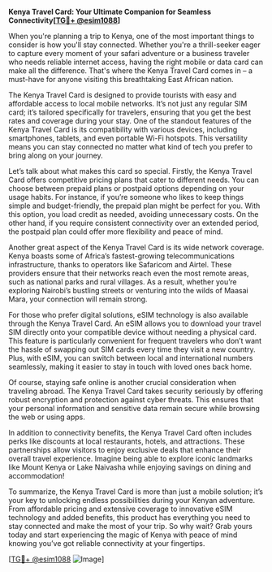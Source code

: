 **Kenya Travel Card: Your Ultimate Companion for Seamless Connectivity[[TG💪+ @esim1088](https://t.me/s/esim1088)]**

When you're planning a trip to Kenya, one of the most important things to consider is how you'll stay connected. Whether you're a thrill-seeker eager to capture every moment of your safari adventure or a business traveler who needs reliable internet access, having the right mobile or data card can make all the difference. That's where the Kenya Travel Card comes in – a must-have for anyone visiting this breathtaking East African nation.

The Kenya Travel Card is designed to provide tourists with easy and affordable access to local mobile networks. It’s not just any regular SIM card; it’s tailored specifically for travelers, ensuring that you get the best rates and coverage during your stay. One of the standout features of the Kenya Travel Card is its compatibility with various devices, including smartphones, tablets, and even portable Wi-Fi hotspots. This versatility means you can stay connected no matter what kind of tech you prefer to bring along on your journey.

Let’s talk about what makes this card so special. Firstly, the Kenya Travel Card offers competitive pricing plans that cater to different needs. You can choose between prepaid plans or postpaid options depending on your usage habits. For instance, if you’re someone who likes to keep things simple and budget-friendly, the prepaid plan might be perfect for you. With this option, you load credit as needed, avoiding unnecessary costs. On the other hand, if you require consistent connectivity over an extended period, the postpaid plan could offer more flexibility and peace of mind.

Another great aspect of the Kenya Travel Card is its wide network coverage. Kenya boasts some of Africa’s fastest-growing telecommunications infrastructure, thanks to operators like Safaricom and Airtel. These providers ensure that their networks reach even the most remote areas, such as national parks and rural villages. As a result, whether you’re exploring Nairobi’s bustling streets or venturing into the wilds of Maasai Mara, your connection will remain strong.

For those who prefer digital solutions, eSIM technology is also available through the Kenya Travel Card. An eSIM allows you to download your travel SIM directly onto your compatible device without needing a physical card. This feature is particularly convenient for frequent travelers who don’t want the hassle of swapping out SIM cards every time they visit a new country. Plus, with eSIM, you can switch between local and international numbers seamlessly, making it easier to stay in touch with loved ones back home.

Of course, staying safe online is another crucial consideration when traveling abroad. The Kenya Travel Card takes security seriously by offering robust encryption and protection against cyber threats. This ensures that your personal information and sensitive data remain secure while browsing the web or using apps.

In addition to connectivity benefits, the Kenya Travel Card often includes perks like discounts at local restaurants, hotels, and attractions. These partnerships allow visitors to enjoy exclusive deals that enhance their overall travel experience. Imagine being able to explore iconic landmarks like Mount Kenya or Lake Naivasha while enjoying savings on dining and accommodation!

To summarize, the Kenya Travel Card is more than just a mobile solution; it’s your key to unlocking endless possibilities during your Kenyan adventure. From affordable pricing and extensive coverage to innovative eSIM technology and added benefits, this product has everything you need to stay connected and make the most of your trip. So why wait? Grab yours today and start experiencing the magic of Kenya with peace of mind knowing you’ve got reliable connectivity at your fingertips.

[[TG💪+ @esim1088](https://t.me/s/esim1088) ![Image](https://i.postimg.cc/Y0z9fWf4/image.png)]